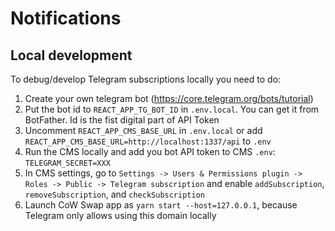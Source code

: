 # Notifications

## Local development

To debug/develop Telegram subscriptions locally you need to do:
1. Create your own telegram bot (https://core.telegram.org/bots/tutorial)
2. Put the bot id to `REACT_APP_TG_BOT_ID` in `.env.local`. You can get it from BotFather. Id is the fist digital part of API Token
3. Uncomment `REACT_APP_CMS_BASE_URL` in `.env.local` or add `REACT_APP_CMS_BASE_URL=http://localhost:1337/api` to `.env`
4. Run the CMS locally and add you bot API token to CMS `.env`: `TELEGRAM_SECRET=XXX`
5. In CMS settings, go to `Settings -> Users & Permissions plugin -> Roles -> Public -> Telegram subscription` and enable `addSubscription`, `removeSubscription`, and `checkSubscription`
6. Launch CoW Swap app as `yarn start --host=127.0.0.1`, because Telegram only allows using this domain locally

